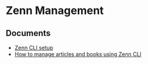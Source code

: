 # Zenn Management

## Documents
- [Zenn CLI setup](https://zenn.dev/zenn/articles/install-zenn-cli)
- [How to manage articles and books using Zenn CLI](https://zenn.dev/zenn/articles/zenn-cli-guide)
